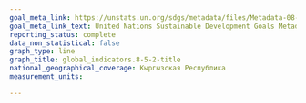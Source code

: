 ```yaml
---
goal_meta_link: https://unstats.un.org/sdgs/metadata/files/Metadata-08-05-02.pdf
goal_meta_link_text: United Nations Sustainable Development Goals Metadata (PDF 383 KB)
reporting_status: complete
data_non_statistical: false
graph_type: line
graph_title: global_indicators.8-5-2-title
national_geographical_coverage: Кыргызская Республика
measurement_units: 

---
```


